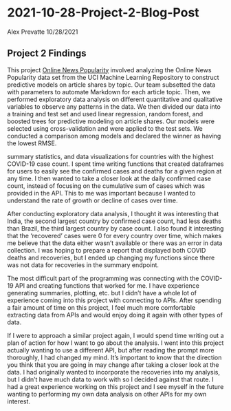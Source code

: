 2021-10-28-Project-2-Blog-Post
================
Alex Prevatte
10/28/2021

## Project 2 Findings

This project [Online News Popularity](https://chennadebrown.github.io/Project-2/)
involved analyzing the Online News Popularity data set from the UCI Machine 
Learning Repository to construct predictive models on article shares by topic. 
Our team subsetted the data with parameters to automate Markdown for each article topic.
Then, we performed exploratory data analysis on different quantitative and qualitative
variables to observe any patterns in the data. We then divided our data into a training
and test set and used linear regression, random forest, and boosted trees for
predictive modeling on article shares. Our models were selected using cross-validation
and were applied to the test sets. We conducted a comparison among models and declared 
the winner as having the lowest RMSE. 

summary statistics, and data visualizations for countries with the
highest COVID-19 case count. I spent time writing functions that created
dataframes for users to easily see the confirmed cases and deaths for a
given region at any time. I then wanted to take a closer look at the
daily confirmed case count, instead of focusing on the cumulative sum of
cases which was provided in the API. This to me was important because I
wanted to understand the rate of growth or decline of cases over time.

After conducting exploratory data analysis, I thought it was interesting
that India, the second largest country by confirmed case count, had less
deaths than Brazil, the third largest country by case count. I also
found it interesting that the ‘recovered’ cases were 0 for every country
over time, which makes me believe that the data either wasn’t available
or there was an error in data collection. I was hoping to prepare a
report that displayed both COVID deaths and recoveries, but I ended up
changing my functions since there was not data for recoveries in the
summary endpoint.

The most difficult part of the programming was connecting with the
COVID-19 API and creating functions that worked for me. I have
experience generating summaries, plotting, etc. but I didn’t have a
whole lot of experience coming into this project with connecting to
APIs. After spending a fair amount of time on this project, I feel much
more comfortable extracting data from APIs and would enjoy doing it
again with other types of data.

If I were to approach a similar project again, I would spend time
writing out a plan of action for how I want to go about the analysis. I
went into this project actually wanting to use a different API, but
after reading the prompt more thoroughly, I had changed my mind. It’s
important to know that the direction you think that you are going in may
change after taking a closer look at the data. I had originally wanted
to incorporate the recoveries into my analysis, but I didn’t have much
data to work with so I decided against that route. I had a great
experience working on this project and I see myself in the future
wanting to performing my own data analysis on other APIs for my own
interest.

